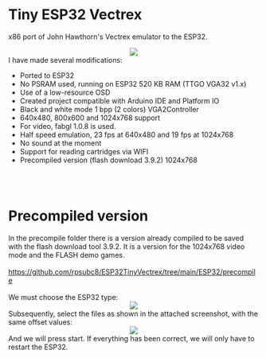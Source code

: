# Tiny ESP32 Vectrex
x86 port of John Hawthorn's Vectrex emulator to the ESP32.<br>
<center><img src='https://raw.githubusercontent.com/rpsubc8/ESP32TinyVectrex/main/preview/previewVectrexLogo.gif'></center>
I have made several modifications:
<ul>
 <li>Ported to ESP32</li>
 <li>No PSRAM used, running on ESP32 520 KB RAM (TTGO VGA32 v1.x)</li> 
 <li>Use of a low-resource OSD</li>
 <li>Created project compatible with Arduino IDE and Platform IO</li>
 <li>Black and white mode 1 bpp (2 colors) VGA2Controller</li>
 <li>640x480, 800x600 and 1024x768 support</li>
 <li>For video, fabgl 1.0.8 is used.</li>
 <li>Half speed emulation, 23 fps at 640x480 and 19 fps at 1024x768</li>
 <li>No sound at the moment</li>
 <li>Support for reading cartridges via WIFI</li>
 <li>Precompiled version (flash download 3.9.2) 1024x768</li>  
</ul>


<br><br>
<h1>Precompiled version</h1>
In the precompile folder there is a version already compiled to be saved with the flash download tool 3.9.2. It is a version for the 1024x768 video mode and the FLASH demo games.<br><br>
<a href='https://github.com/rpsubc8/ESP32TinyVectrex/tree/main/ESP32/precompile'>https://github.com/rpsubc8/ESP32TinyVectrex/tree/main/ESP32/precompile</a>
<br><br>
We must choose the ESP32 type:
<center><img src='https://raw.githubusercontent.com/rpsubc8/ESP32TinyVectrex/main/preview/flash00.gif'></center>
Subsequently, select the files as shown in the attached screenshot, with the same offset values:
<center><img src='https://raw.githubusercontent.com/rpsubc8/ESP32TinyVectrex/main/preview/flash01.gif'></center>
And we will press start. If everything has been correct, we will only have to restart the ESP32.

